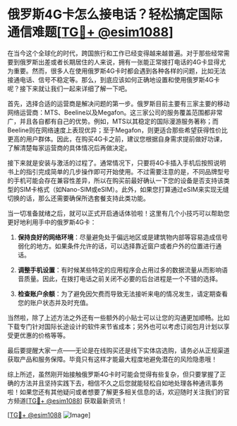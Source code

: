 # 俄罗斯4G卡怎么接电话？轻松搞定国际通信难题[[TG💪+ @esim1088](https://t.me/s/esim1088)]

在当今这个全球化的时代，跨国旅行和工作已经变得越来越普遍。对于那些经常需要到俄罗斯出差或者长期居住的人来说，拥有一张能正常接打电话的4G卡显得尤为重要。然而，很多人在使用俄罗斯4G卡时都会遇到各种各样的问题，比如无法接通电话、信号不稳定等。那么，到底应该如何正确地设置和使用俄罗斯4G卡呢？接下来就让我们一起来详细了解一下吧。

首先，选择合适的运营商是解决问题的第一步。俄罗斯目前主要有三家主要的移动网络运营商：MTS、Beeline以及Megafon。这三家公司的服务覆盖范围都非常广，并且各自都有自己的优势。例如，MTS以其稳定的国际漫游服务著称；而Beeline则在网络速度上表现优异；至于Megafon，则更适合那些希望获得性价比更高的用户群体。因此，在购买4G卡之前，建议您根据自身需求提前做好功课，了解清楚每家运营商的具体情况后再做决定。

接下来就是安装与激活的过程了。通常情况下，只要将4G卡插入手机后按照说明书上的指引完成简单的几步操作即可开始使用。不过需要注意的是，不同品牌型号的手机可能会存在兼容性差异，所以在购买前最好确认一下您的设备是否支持该类型的SIM卡格式（如Nano-SIM或eSIM）。此外，如果您打算通过eSIM来实现无缝切换的话，那么还需要确保所选套餐支持此类功能。

当一切准备就绪之后，就可以正式开启通话体验啦！这里有几个小技巧可以帮助您更好地利用手中的俄罗斯4G卡：

1. **保持良好的网络环境**：尽量避免处于偏远地区或是建筑物内部等容易造成信号弱化的地方。如果条件允许的话，可以选择靠近窗户或者户外的位置进行通话。
   
2. **调整手机设置**：有时候某些特定的应用程序会占用过多的数据流量从而影响语音质量。因此，在拨打电话之前关闭不必要的后台进程是一个不错的选择。

3. **检查账户余额**：为了避免因欠费而导致无法接听来电的情况发生，请定期查看您的账户状态并及时充值。

当然啦，除了上述方法之外还有一些额外的小贴士可以让您的沟通更加顺畅。比如下载专门针对国际长途设计的软件来节省成本；另外也可以考虑订阅包月计划以享受更优惠的价格等等。

最后要提醒大家一点——无论是在线购买还是线下实体店选购，请务必从正规渠道获取产品和服务保障。毕竟只有这样才能最大程度地避免潜在的风险隐患哦！

综上所述，虽然刚开始接触俄罗斯4G卡时可能会觉得有些复杂，但只要掌握了正确的方法并且坚持实践下去，相信不久之后您就能轻松自如地处理各种通讯事务啦！如果您还有其他疑问或者想要了解更多相关信息的话，欢迎随时关注我们的官方频道[[TG💪+ @esim1088](https://t.me/s/esim1088)] 获取最新资讯！

[[TG💪+ @esim1088](https://t.me/s/esim1088) ![Image](https://i.postimg.cc/4NQfJmqS/Snipaste-2025-05-13-00-14-12.png)]